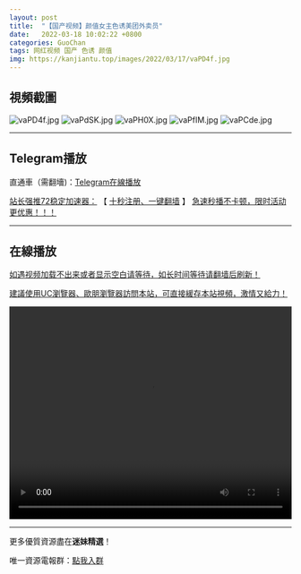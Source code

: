 ```yaml
---
layout: post
title:  "【国产视频】颜值女主色诱美团外卖员"
date:   2022-03-18 10:02:22 +0800
categories: GuoChan
tags: 网红视频 国产 色诱 颜值
img: https://kanjiantu.top/images/2022/03/17/vaPD4f.jpg
---
```



## 視頻截圖

![vaPD4f.jpg](https://kanjiantu.top/images/2022/03/17/vaPD4f.jpg)
![vaPdSK.jpg](https://kanjiantu.top/images/2022/03/17/vaPdSK.jpg)
![vaPH0X.jpg](https://kanjiantu.top/images/2022/03/17/vaPH0X.jpg)
![vaPfIM.jpg](https://kanjiantu.top/images/2022/03/17/vaPfIM.jpg)
![vaPCde.jpg](https://kanjiantu.top/images/2022/03/17/vaPCde.jpg)

* * *
## Telegram播放

直通車（需翻墻)：[Telegram在線播放](https://t.me/mimeijingxuan/167)

<u>站长强推72稳定加速器：</u> 【 [十秒注册、一键翻墙](https://72vpn.xyz/#/register?code=mimei) 】
<u>  急速秒播不卡顿，限时活动更优惠！！！</u>
* * *
## 在線播放
<u>如遇视频加载不出来或者显示空白请等待，如长时间等待请翻墙后刷新！</u>

<u>建議使用UC瀏覽器、歐朋瀏覽器訪問本站，可直接緩存本站視頻，激情又給力！</u>
<center><video src="https://cdn.publer.io/uploads/videos/6247de9edb2797357edec77b/181e70d6c5475ca0ce74763e519c36c7.mp4" width="100%" height="380px" controls="controls"></video></center>

* * *
更多優質資源盡在**迷妹精選**！

唯一資源電報群：[點我入群](https://t.me/mimeijingxuan)


